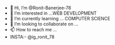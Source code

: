 - 👋 Hi, I’m @Ronit-Banerjee-78
- 👀 I’m interested in ...WEB DEVELOPMENT
- 🌱 I’m currently learning ... COMPUTER SCIENCE
- 💞️ I’m looking to collaborate on ...
- 📫 How to reach me ...
- INSTA:- @ig_ronit_78

<!---
Ronit-Banerjee-78/Ronit-Banerjee-78 is a ✨ special ✨ repository because its `README.md` (this file) appears on your GitHub profile.
You can click the Preview link to take a look at your changes.
--->
